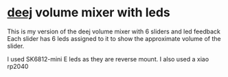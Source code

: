 # [deej](https://github.com/omriharel/deej) volume mixer with leds
This is my version of the deej volume mixer with 6 sliders and led feedback
Each slider has 6 leds assigned to it to show the approximate volume of the slider.

I used SK6812-mini E leds as they are reverse mount.
I also used a xiao rp2040